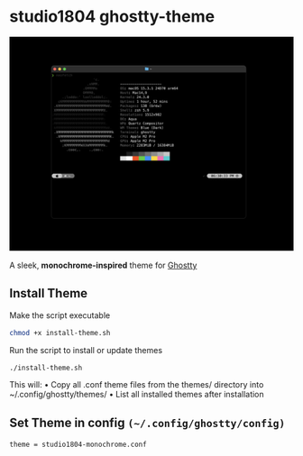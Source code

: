 # studio1804 ghostty-theme

![Monochrome Theme Preview](assets/monochrome.png)

A sleek, **monochrome-inspired** theme for [Ghostty](https://github.com/ghostty-org/ghostty)

## Install Theme

Make the script executable

```bash
chmod +x install-theme.sh
```

Run the script to install or update themes

```bash
./install-theme.sh
```

This will:
• Copy all .conf theme files from the themes/ directory into ~/.config/ghostty/themes/
• List all installed themes after installation

## Set Theme in config `(~/.config/ghostty/config)`

```text
theme = studio1804-monochrome.conf
```

